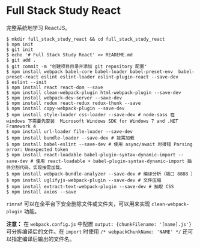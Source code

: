 # Full Stack Study React

完整系统地学习 ReactJS。

```shell
$ mkdir full_stack_study_react && cd full_stack_study_react
$ npm init
$ git init
$ echo '# Full Stack Study React' >> READEME.md
$ git add .
$ git commit -m "创建项目目录并添加 git repository 配置"
$ npm install webpack babel-core babel-loader babel-preset-env  babel-preset-react eslint eslint-loader eslint-plugin-react --save-dev
$ eslint --init
$ npm install react react-dom --save
$ npm install clean-webpack-plugin html-webpack-plugin --save-dev
$ npm install webpack-dev-server --save-dev
$ npm install redux react-redux redux-thunk --save
$ npm install copy-webpack-plugin --save-dev
$ npm install style-loader css-loader --save-dev # node-sass 在 windows 下需要先安装  Microsoft Windows SDK for Windows 7 and .NET Framework 4
$ npm install url-loader file-loader --save-dev
$ npm install bundle-loader --save-dev # 按需加载
$ npm install babel-eslint --save-dev # 使用 async/await 时报错 Parsing error: Unexpected token
$ npm install react-loadable babel-plugin-syntax-dynamic-import --save-dev # 使用 react-loadable + babel-plugin-syntax-dynamic-import 插件分割代码，实现按需加载。
$ npm install webpack-bundle-analyzer --save-dev # 编译分析（端口 8888 ）
$ npm install uglifyjs-webpack-plugin --save-dev # 文件压缩
$ npm install extract-text-webpack-plugin --save-dev # 抽取 CSS
$ npm install axios --save
```

`rimraf` 可以在全平台下安全删除文件或文件夹，可以用来实现 `clean-webpack-plugin` 功能。

**注意：** 在 `webpack.config.js` 中配置 `output: {chunkFilename: '[name].js'}` 可分拆编译后的文件。在 `import` 时使用 `/* webpackChunkName: 'NAME' */` 还可以指定编译后输出的文件名。